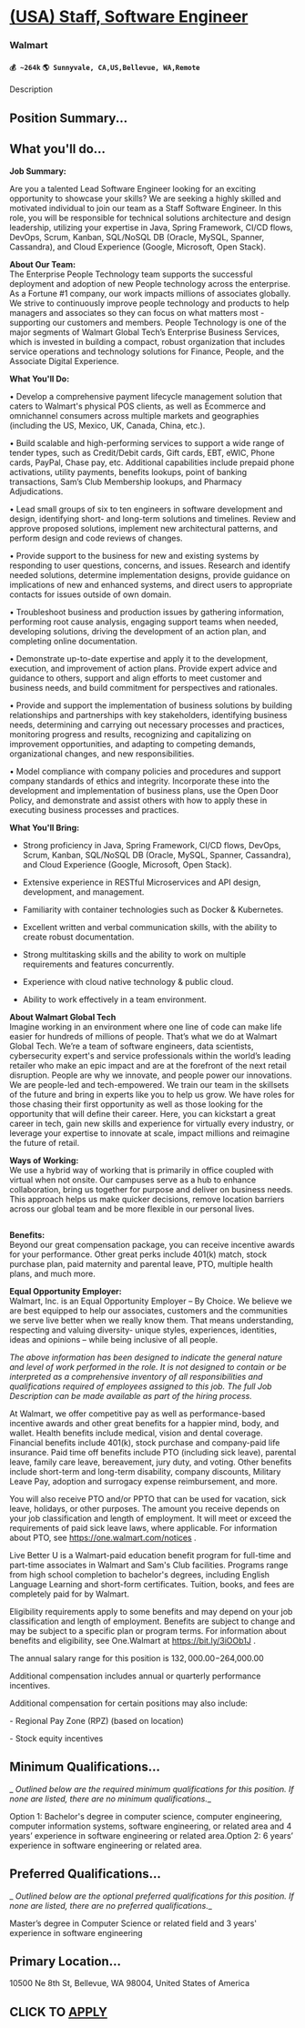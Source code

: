 # [(USA) Staff, Software Engineer](https://www.remotewlb.com/apply/usa-staff-software-engineer-75847)  
### Walmart  
#### `💰 ~264k` `🌎 Sunnyvale, CA,US,Bellevue, WA,Remote`  

Description

## Position Summary...

## What you'll do...

 **Job Summary:**

Are you a talented Lead Software Engineer looking for an exciting opportunity to showcase your skills? We are seeking a highly skilled and motivated individual to join our team as a Staff Software Engineer. In this role, you will be responsible for technical solutions architecture and design leadership, utilizing your expertise in Java, Spring Framework, CI/CD flows, DevOps, Scrum, Kanban, SQL/NoSQL DB (Oracle, MySQL, Spanner, Cassandra), and Cloud Experience (Google, Microsoft, Open Stack).

  
 **About Our Team:**  
The Enterprise People Technology team supports the successful deployment and adoption of new People technology across the enterprise. As a Fortune #1 company, our work impacts millions of associates globally. We strive to continuously improve people technology and products to help managers and associates so they can focus on what matters most - supporting our customers and members. People Technology is one of the major segments of Walmart Global Tech’s Enterprise Business Services, which is invested in building a compact, robust organization that includes service operations and technology solutions for Finance, People, and the Associate Digital Experience.  
  
 **What You'll Do:**

• Develop a comprehensive payment lifecycle management solution that caters to Walmart's physical POS clients, as well as Ecommerce and omnichannel consumers across multiple markets and geographies (including the US, Mexico, UK, Canada, China, etc.).

• Build scalable and high-performing services to support a wide range of tender types, such as Credit/Debit cards, Gift cards, EBT, eWIC, Phone cards, PayPal, Chase pay, etc. Additional capabilities include prepaid phone activations, utility payments, benefits lookups, point of banking transactions, Sam’s Club Membership lookups, and Pharmacy Adjudications.

• Lead small groups of six to ten engineers in software development and design, identifying short- and long-term solutions and timelines. Review and approve proposed solutions, implement new architectural patterns, and perform design and code reviews of changes.

• Provide support to the business for new and existing systems by responding to user questions, concerns, and issues. Research and identify needed solutions, determine implementation designs, provide guidance on implications of new and enhanced systems, and direct users to appropriate contacts for issues outside of own domain.

• Troubleshoot business and production issues by gathering information, performing root cause analysis, engaging support teams when needed, developing solutions, driving the development of an action plan, and completing online documentation.

• Demonstrate up-to-date expertise and apply it to the development, execution, and improvement of action plans. Provide expert advice and guidance to others, support and align efforts to meet customer and business needs, and build commitment for perspectives and rationales.

• Provide and support the implementation of business solutions by building relationships and partnerships with key stakeholders, identifying business needs, determining and carrying out necessary processes and practices, monitoring progress and results, recognizing and capitalizing on improvement opportunities, and adapting to competing demands, organizational changes, and new responsibilities.

• Model compliance with company policies and procedures and support company standards of ethics and integrity. Incorporate these into the development and implementation of business plans, use the Open Door Policy, and demonstrate and assist others with how to apply these in executing business processes and practices.

  
 **What You'll Bring:**

  * Strong proficiency in Java, Spring Framework, CI/CD flows, DevOps, Scrum, Kanban, SQL/NoSQL DB (Oracle, MySQL, Spanner, Cassandra), and Cloud Experience (Google, Microsoft, Open Stack).

  * Extensive experience in RESTful Microservices and API design, development, and management.

  * Familiarity with container technologies such as Docker & Kubernetes.

  * Excellent written and verbal communication skills, with the ability to create robust documentation.

  * Strong multitasking skills and the ability to work on multiple requirements and features concurrently.

  * Experience with cloud native technology & public cloud.

  * Ability to work effectively in a team environment.

  
 **About Walmart Global Tech**  
Imagine working in an environment where one line of code can make life easier for hundreds of millions of people. That’s what we do at Walmart Global Tech. We’re a team of software engineers, data scientists, cybersecurity expert's and service professionals within the world’s leading retailer who make an epic impact and are at the forefront of the next retail disruption. People are why we innovate, and people power our innovations. We are people-led and tech-empowered. We train our team in the skillsets of the future and bring in experts like you to help us grow. We have roles for those chasing their first opportunity as well as those looking for the opportunity that will define their career. Here, you can kickstart a great career in tech, gain new skills and experience for virtually every industry, or leverage your expertise to innovate at scale, impact millions and reimagine the future of retail.

 **Ways of Working:**  
We use a hybrid way of working that is primarily in office coupled with virtual when not onsite. Our campuses serve as a hub to enhance collaboration, bring us together for purpose and deliver on business needs. This approach helps us make quicker decisions, remove location barriers across our global team and be more flexible in our personal lives.

##  
 **Benefits:**  
Beyond our great compensation package, you can receive incentive awards for your performance. Other great perks include 401(k) match, stock purchase plan, paid maternity and parental leave, PTO, multiple health plans, and much more.  
  
 **Equal Opportunity Employer:**  
Walmart, Inc. is an Equal Opportunity Employer – By Choice. We believe we are best equipped to help our associates, customers and the communities we serve live better when we really know them. That means understanding, respecting and valuing diversity- unique styles, experiences, identities, ideas and opinions – while being inclusive of all people.  
  
 _The above information has been designed to indicate the general nature and level of work performed in the role. It is not designed to contain or be interpreted as a comprehensive inventory of all responsibilities and qualifications required of employees assigned to this job. The full Job Description can be made available as part of the hiring process._

At Walmart, we offer competitive pay as well as performance-based incentive awards and other great benefits for a happier mind, body, and wallet. Health benefits include medical, vision and dental coverage. Financial benefits include 401(k), stock purchase and company-paid life insurance. Paid time off benefits include PTO (including sick leave), parental leave, family care leave, bereavement, jury duty, and voting. Other benefits include short-term and long-term disability, company discounts, Military Leave Pay, adoption and surrogacy expense reimbursement, and more.

You will also receive PTO and/or PPTO that can be used for vacation, sick leave, holidays, or other purposes. The amount you receive depends on your job classification and length of employment. It will meet or exceed the requirements of paid sick leave laws, where applicable. For information about PTO, see https://one.walmart.com/notices .

Live Better U is a Walmart-paid education benefit program for full-time and part-time associates in Walmart and Sam's Club facilities. Programs range from high school completion to bachelor's degrees, including English Language Learning and short-form certificates. Tuition, books, and fees are completely paid for by Walmart.

Eligibility requirements apply to some benefits and may depend on your job classification and length of employment. Benefits are subject to change and may be subject to a specific plan or program terms. For information about benefits and eligibility, see One.Walmart at https://bit.ly/3iOOb1J .

The annual salary range for this position is $132,000.00-$264,000.00

Additional compensation includes annual or quarterly performance incentives.

Additional compensation for certain positions may also include:

\- Regional Pay Zone (RPZ) (based on location)

\- Stock equity incentives

##

##  **Minimum Qualifications...**

 _ _Outlined below are the required minimum qualifications for this position. If none are listed, there are no minimum qualifications.__

Option 1: Bachelor's degree in computer science, computer engineering, computer information systems, software engineering, or related area and 4 years’ experience in software engineering or related area.Option 2: 6 years’ experience in software engineering or related area.

##

##  **Preferred Qualifications...**

 _ _Outlined below are the optional preferred qualifications for this position. If none are listed, there are no preferred qualifications.__

Master’s degree in Computer Science or related field and 3 years' experience in software engineering

##

##  **Primary Location...**

10500 Ne 8th St, Bellevue, WA 98004, United States of America

  
## CLICK TO [APPLY](https://www.remotewlb.com/apply/usa-staff-software-engineer-75847)

